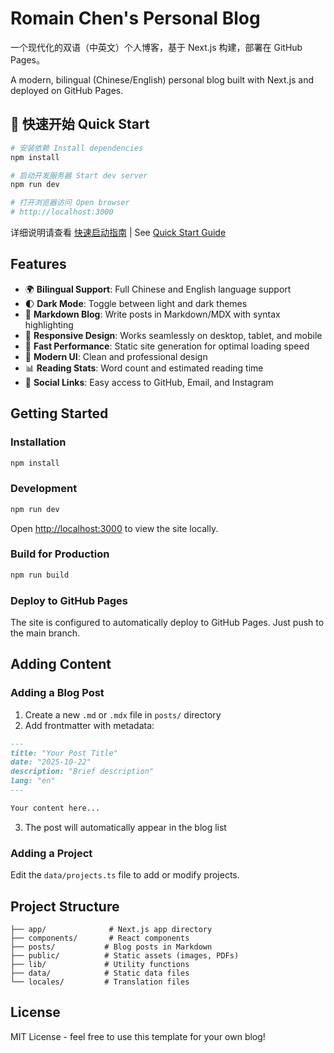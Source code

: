 # Romain Chen's Personal Blog

一个现代化的双语（中英文）个人博客，基于 Next.js 构建，部署在 GitHub Pages。

A modern, bilingual (Chinese/English) personal blog built with Next.js and deployed on GitHub Pages.

## 🚀 快速开始 Quick Start

```bash
# 安装依赖 Install dependencies
npm install

# 启动开发服务器 Start dev server
npm run dev

# 打开浏览器访问 Open browser
# http://localhost:3000
```

详细说明请查看 [快速启动指南](./QUICKSTART.md) | See [Quick Start Guide](./QUICKSTART.md)

## Features

- 🌍 **Bilingual Support**: Full Chinese and English language support
- 🌓 **Dark Mode**: Toggle between light and dark themes
- 📝 **Markdown Blog**: Write posts in Markdown/MDX with syntax highlighting
- 📱 **Responsive Design**: Works seamlessly on desktop, tablet, and mobile
- 🚀 **Fast Performance**: Static site generation for optimal loading speed
- 🎨 **Modern UI**: Clean and professional design
- 📊 **Reading Stats**: Word count and estimated reading time
- 🔗 **Social Links**: Easy access to GitHub, Email, and Instagram

## Getting Started

### Installation

```bash
npm install
```

### Development

```bash
npm run dev
```

Open [http://localhost:3000](http://localhost:3000) to view the site locally.

### Build for Production

```bash
npm run build
```

### Deploy to GitHub Pages

The site is configured to automatically deploy to GitHub Pages. Just push to the main branch.

## Adding Content

### Adding a Blog Post

1. Create a new `.md` or `.mdx` file in `posts/` directory
2. Add frontmatter with metadata:

```markdown
---
title: "Your Post Title"
date: "2025-10-22"
description: "Brief description"
lang: "en"
---

Your content here...
```

3. The post will automatically appear in the blog list

### Adding a Project

Edit the `data/projects.ts` file to add or modify projects.

## Project Structure

```
├── app/              # Next.js app directory
├── components/       # React components
├── posts/           # Blog posts in Markdown
├── public/          # Static assets (images, PDFs)
├── lib/             # Utility functions
├── data/            # Static data files
└── locales/         # Translation files
```

## License

MIT License - feel free to use this template for your own blog!

